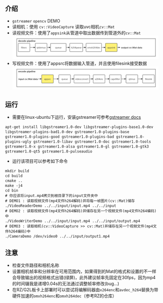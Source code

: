 ## 介绍
* `gstreamer` `opencv` DEMO
* 读相机：使用 `cv::VideoCapture` 读取uvc相机`cv::Mat`
* 读视频文件：使用了`appsink`从管道中取出数据传到管道外的`cv::Mat`
![decode flow](./img/decode_flow.png)
* 写视频文件：使用了appsrc将数据输入管道，并且使用filesink接受数据
![encode flow](./img/encode_flow.png)

## 运行
* 需要在linux-ubuntu下运行，安装gstreamer可参考[gstreamer docs](https://gstreamer.freedesktop.org/documentation/installing/on-linux.html?gi-language=c)
```
apt-get install libgstreamer1.0-dev libgstreamer-plugins-base1.0-dev libgstreamer-plugins-bad1.0-dev gstreamer1.0-plugins-base gstreamer1.0-plugins-good gstreamer1.0-plugins-bad gstreamer1.0-plugins-ugly gstreamer1.0-libav gstreamer1.0-doc gstreamer1.0-tools gstreamer1.0-x gstreamer1.0-alsa gstreamer1.0-gl gstreamer1.0-gtk3 gstreamer1.0-qt5 gstreamer1.0-pulseaudio
```
* 运行该项目可以参考如下命令
```
mkdir build
cd build
cmake ..
make -j4
cd bin
# 你应该将input.mp4拷贝到根目录下的input文件夹中
# DEMO1 : 读取视频文件(mp4文件h264解码)并将每一帧图片(cv::Mat)储存
./VideoReaderDemo ../../input/input.mp4 ../../input
# DEMO2 : 读取视频文件(mp4文件h264解码)并储存在另一个视频文件(mp4文件h264编码)中
./VideoWriterDemo ../../input/input.mp4 ../../input/output.mp4
# DEMO3 : 读取相机(cv::VideoCapture >> cv::Mat)并储存在另一个视频文件(mp4文件h264编码)中
./CameraDemo /dev/video0 ../../input/output1.mp4

```
## 注意
* 检查文件路径和相机名称
* 设置相机帧率和分辨率在可用范围内，如果得到的Mat的格式和设置的不一样会导致输出的视频格式出错(绿屏)，此外建议帧率先固定在30fps，因为mp4的时间辍我是递增0.04s的无法通过调整帧率修改(bug...)
* 在RZ/G2L板卡上部署时可以尝试将编解码器由`x264enc`和`avdec_h264`替换为带硬件加速的`omxh264enc`和`omxh264dec`（参考RZ的仓库）


